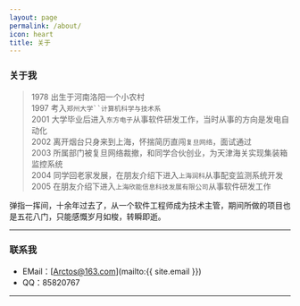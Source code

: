```yaml
---
layout: page
permalink: /about/
icon: heart
title: 关于
---
```


### 关于我




> 1978 出生于河南洛阳一个小农村  
> 1997 考入`郑州大学``计算机科学与技术系`  
> 2001 大学毕业后进入`东方电子`从事软件研发工作，当时从事的方向是发电自动化  
> 2002 离开烟台只身来到上海，怀揣简历直闯`复旦网络`，面试通过  
> 2003 所属部门被复旦网络裁撤，和同学合伙创业，为天津海关实现集装箱监控系统  
> 2004 同学回老家发展，在朋友介绍下进入`上海润科`从事配变监测系统开发  
> 2005 在朋友介绍下进入`上海欣能信息科技发展有限公司`从事软件研发工作  

弹指一挥间，十余年过去了，从一个软件工程师成为技术主管，期间所做的项目也是五花八门，只能感慨岁月如梭，转瞬即逝。

---

### 联系我

* EMail：[Arctos@163.com](mailto:{{ site.email }})
* QQ：85820767

---

